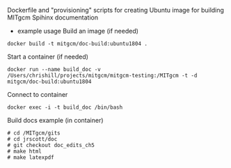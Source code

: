Dockerfile and "provisioning" scripts for creating Ubuntu image for
building MITgcm Spihinx documentation

- example usage
Build an image (if needed)
```
docker build -t mitgcm/doc-build:ubuntu1804 .
```
Start a container (if needed)
```
docker run --name build_doc -v /Users/chrishill/projects/mitgcm/mitgcm-testing:/MITgcm -t -d mitgcm/doc-build:ubuntu1804
```
Connect to container
```
docker exec -i -t build_doc /bin/bash
```
Build docs example (in container)
```
# cd /MITgcm/gits
# cd jrscott/doc
# git checkout doc_edits_ch5
# make html
# make latexpdf
```
